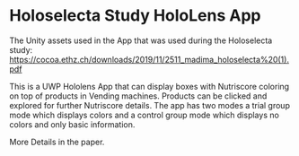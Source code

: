 # Holoselecta Study HoloLens App
The Unity assets used in the App that was used during the Holoselecta study: https://cocoa.ethz.ch/downloads/2019/11/2511_madima_holoselecta%20(1).pdf

This is a UWP Hololens App that can display boxes with Nutriscore coloring on top of products in Vending machines. Products can be clicked and explored for further Nutriscore details. The app has two modes a trial group mode which displays colors and a control group mode which displays no colors and only basic information.

More Details in the paper.
